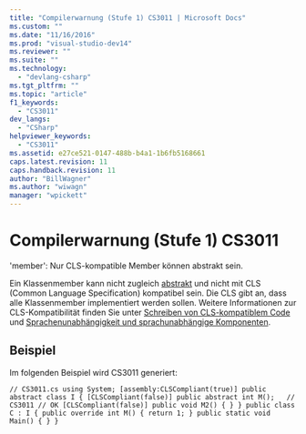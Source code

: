 ```yaml
---
title: "Compilerwarnung (Stufe 1) CS3011 | Microsoft Docs"
ms.custom: ""
ms.date: "11/16/2016"
ms.prod: "visual-studio-dev14"
ms.reviewer: ""
ms.suite: ""
ms.technology: 
  - "devlang-csharp"
ms.tgt_pltfrm: ""
ms.topic: "article"
f1_keywords: 
  - "CS3011"
dev_langs: 
  - "CSharp"
helpviewer_keywords: 
  - "CS3011"
ms.assetid: e27ce521-0147-488b-b4a1-1b6fb5168661
caps.latest.revision: 11
caps.handback.revision: 11
author: "BillWagner"
ms.author: "wiwagn"
manager: "wpickett"
---
```

# Compilerwarnung (Stufe 1) CS3011
'member': Nur CLS\-kompatible Member können abstrakt sein.  
  
 Ein Klassenmember kann nicht zugleich [abstrakt](../../csharp/language-reference/keywords/abstract.md) und nicht mit CLS \(Common Language Specification\) kompatibel sein. Die CLS gibt an, dass alle Klassenmember implementiert werden sollen. Weitere Informationen zur CLS\-Kompatibilität finden Sie unter [Schreiben von CLS\-kompatiblem Code](http://msdn.microsoft.com/de-de/4c705105-69a2-4e5e-b24e-0633bc32c7f3) und [Sprachenunabhängigkeit und sprachunabhängige Komponenten](../Topic/Language%20Independence%20and%20Language-Independent%20Components.md).  
  
## Beispiel  
 Im folgenden Beispiel wird CS3011 generiert:  
  
```  
// CS3011.cs using System; [assembly:CLSCompliant(true)] public abstract class I { [CLSCompliant(false)] public abstract int M();   // CS3011 // OK [CLSCompliant(false)] public void M2() { } } public class C : I { public override int M() { return 1; } public static void Main() { } }  
```